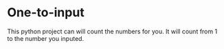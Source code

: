# One-to-input

This python project can will count the numbers for you. It will count from 1 to the number you inputed.
